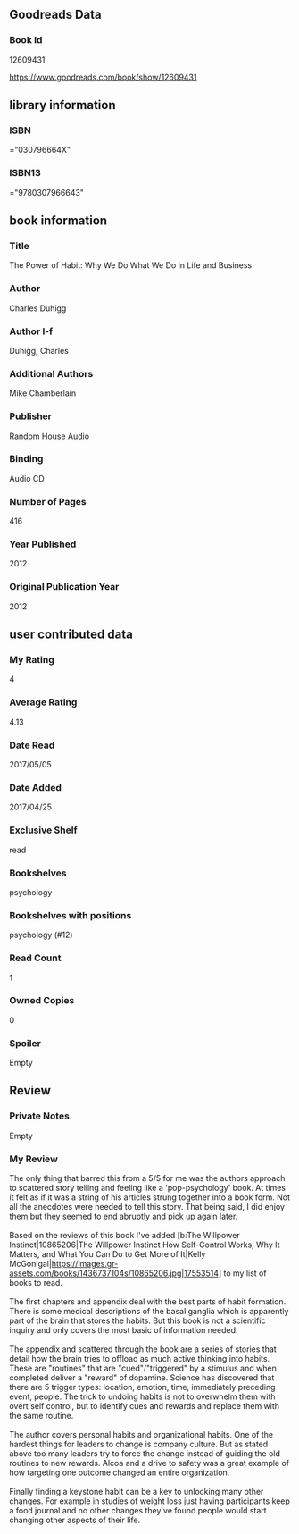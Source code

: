 <!-- This template shows how to bulk convert all columns of data into one markdown file -->
<!-- caveat: substitution key matches column headers from default export. You will get a KeyError if there's a mismatch -->

## Goodreads Data

### Book Id 

12609431

https://www.goodreads.com/book/show/12609431

## library information

### ISBN 
="030796664X"

### ISBN13 
="9780307966643"

## book information

### Title
The Power of Habit: Why We Do What We Do in Life and Business

### Author 
Charles Duhigg

### Author l-f 
Duhigg, Charles

### Additional Authors
Mike Chamberlain

### Publisher 
Random House Audio

### Binding
Audio CD

### Number of Pages
416

### Year Published
2012

### Original Publication Year 
2012

## user contributed data

### My Rating
4

### Average Rating
4.13

### Date Read
2017/05/05

### Date Added
2017/04/25

### Exclusive Shelf
read

### Bookshelves
psychology

### Bookshelves with positions
psychology (#12)

### Read Count
1

### Owned Copies
0

### Spoiler 
Empty

## Review

### Private Notes
Empty

### My Review
The only thing that barred this from a 5/5 for me was the authors approach to scattered story telling and feeling like a 'pop-psychology' book. At times it felt as if it was a string of his articles strung together into a book form. Not all the anecdotes were needed to tell this story. That being said, I did enjoy them but they seemed to end abruptly and pick up again later.<br/><br/>Based on the reviews of this book I've added [b:The Willpower Instinct|10865206|The Willpower Instinct  How Self-Control Works, Why It Matters, and What You Can Do to Get More of It|Kelly McGonigal|https://images.gr-assets.com/books/1436737104s/10865206.jpg|17553514] to my list of books to read.<br/><br/>The first chapters and appendix deal with the best parts of habit formation. There is some medical descriptions of the basal ganglia which is apparently part of the brain that stores the habits. But this book is not a scientific inquiry and only covers the most basic of information needed.<br/><br/>The appendix and scattered through the book are a series of stories that detail how the brain tries to offload as much active thinking into habits. These are "routines" that are "cued"/"triggered" by a stimulus and when completed deliver a "reward" of dopamine. Science has discovered that there are 5 trigger types: location, emotion, time, immediately preceding event, people. The trick to undoing habits is not to overwhelm them with overt self control, but to identify cues and rewards and replace them with the same routine.<br/><br/>The author covers personal habits and organizational habits. One of the hardest things for leaders to change is company culture. But as stated above too many leaders try to force the change instead of guiding the old routines to new rewards. Alcoa and a drive to safety was a great example of how targeting one outcome changed an entire organization.<br/><br/>Finally finding a keystone habit can be a key to unlocking many other changes. For example in studies of weight loss just having participants keep a food journal and no other changes they've found people would start changing other aspects of their life.